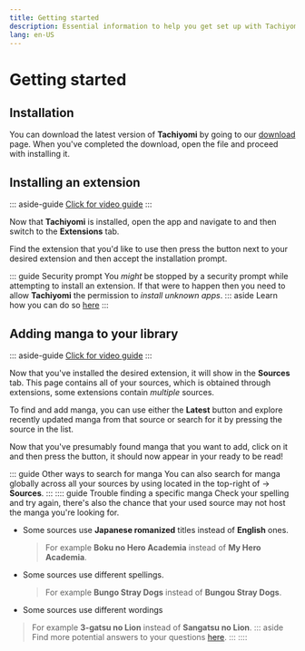 ```yaml
---
title: Getting started
description: Essential information to help you get set up with Tachiyomi.
lang: en-US
---
```


# Getting started

## Installation

You can download the latest version of **Tachiyomi** by going to our [download](../../download/README.md) page.
When you've completed the download, open the <VersionTag fileName/> file and proceed with installing it.

## Installing an extension

::: aside-guide
[<MaterialIcon icon="videocam"/> Click for video guide](/help/guides/getting-started/assets/Extension-Install.mp4)
:::

Now that **Tachiyomi** is installed, open the app and navigate to <Navigation item="browse"/> and then switch to the **Extensions** tab.

Find the extension that you'd like to use then press the <Navigation item="install"/> button next to your desired extension and then accept the installation prompt.

::: guide Security prompt
You *might* be stopped by a security prompt while attempting to install an extension. If that were to happen then you need to allow **Tachiyomi** the permission to *install unknown apps*.
::: aside
Learn how you can do so [here](/help/faq/#how-do-i-allow-third-party-installations)
:::

## Adding manga to your library

::: aside-guide
[<MaterialIcon icon="videocam"/> Click for video guide](/help/guides/getting-started/assets/Library-Add.mp4)
:::

Now that you've installed the desired extension, it will show in the **Sources** tab. This page contains all of your sources, which is obtained through extensions, some extensions contain *multiple* sources.

To find and add manga, you can use either the **Latest** button and explore recently updated manga from that source or search for it by pressing the source in the list.

Now that you've presumably found manga that you want to add, click on it and then press the <Navigation item="bookmark"/> button, it should now appear in your <Navigation item="library"/> ready to be read!

::: guide Other ways to search for manga
You can also search for manga globally across all your sources by using <Navigation item="search"/> located in the top-right of <Navigation item="browse"/> → **Sources**.
:::
:::: guide Trouble finding a specific manga
Check your spelling and try again, there's also the chance that your used source may not host the manga you're looking for.
* Some sources use **Japanese romanized** titles instead of **English** ones.
  > For example **Boku no Hero Academia** instead of **My Hero Academia**.
* Some sources use different spellings.
  > For example **Bungo Stray Dogs** instead of **Bungou Stray Dogs**.
* Some sources use different wordings
 > For example **3-gatsu no Lion** instead of **Sangatsu no Lion**.
::: aside
Find more potential answers to your questions [here](/help/faq/#why-can-t-i-find-x-manga).
:::
::::
